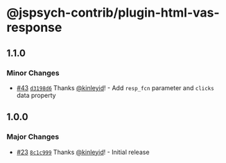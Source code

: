 # @jspsych-contrib/plugin-html-vas-response

## 1.1.0

### Minor Changes

- [#43](https://github.com/jspsych/jspsych-contrib/pull/43) [`d3198d6`](https://github.com/jspsych/jspsych-contrib/commit/d3198d6f36a8c3cbb88dba08e0e0e56c655def5a) Thanks [@kinleyid](https://github.com/kinleyid)! - Add `resp_fcn` parameter and `clicks` data property

## 1.0.0

### Major Changes

- [#23](https://github.com/jspsych/jspsych-contrib/pull/23) [`8c1c999`](https://github.com/jspsych/jspsych-contrib/commit/8c1c999f40d094f0a14cd95e129d9aead4efd35f) Thanks [@kinleyid](https://github.com/kinleyid)! - Initial release

